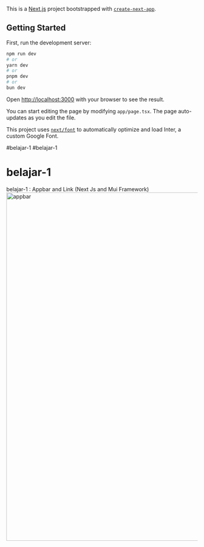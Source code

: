 This is a [Next.js](https://nextjs.org/) project bootstrapped with [`create-next-app`](https://github.com/vercel/next.js/tree/canary/packages/create-next-app).

## Getting Started

First, run the development server:

```bash
npm run dev
# or
yarn dev
# or
pnpm dev
# or
bun dev
```

Open [http://localhost:3000](http://localhost:3000) with your browser to see the result.

You can start editing the page by modifying `app/page.tsx`. The page auto-updates as you edit the file.

This project uses [`next/font`](https://nextjs.org/docs/basic-features/font-optimization) to automatically optimize and load Inter, a custom Google Font.

#belajar-1
#belajar-1
# belajar-1
belajar-1 : Appbar and Link (Next Js and Mui Framework)
<img width="915" alt="appbar" src="https://github.com/jtilham/belajar-1/assets/44431152/3be3118b-a15e-4493-9b90-2dd47cd88f6b">

